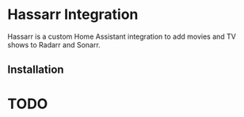 # Hassarr Integration

Hassarr is a custom Home Assistant integration to add movies and TV shows to Radarr and Sonarr.

## Installation

# TODO